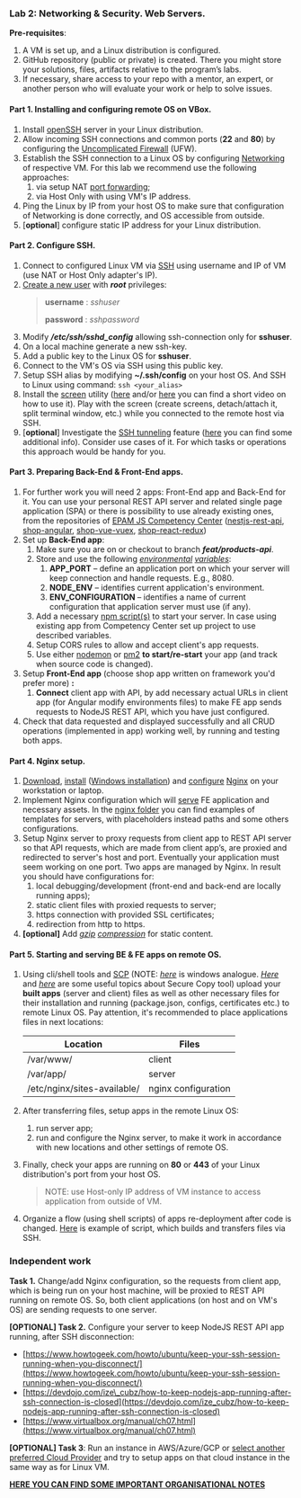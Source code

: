 ### Lab 2: Networking & Security. Web Servers.

**Pre-requisites**:

1.	A VM is set up, and a Linux distribution is configured.
2.	GitHub repository (public or private) is created. There you might store your solutions, files, artifacts relative to the program’s labs.
3.	If necessary, share access to your repo with a mentor, an expert, or another person who will evaluate your work or help to solve issues.

#### Part 1. Installing and configuring remote OS on VBox.

1. Install [openSSH](https://www.openssh.com/) server in your Linux distribution.
2. Allow incoming SSH connections and common ports (**22** and **80**) by configuring the [Uncomplicated Firewall](https://help.ubuntu.com/community/UFW) (UFW).
3. Establish the SSH connection to a Linux OS by configuring [Networking](https://technology.amis.nl/platform/virtualization-and-oracle-vm/virtualbox-networking-explained/) of respective VM. For this lab we recommend use the following approaches:
    1) via setup NAT [port forwarding](https://www.virtualbox.org/manual/ch06.html#natforward);
    2) via Host Only with using VM&#39;s IP address.
4. Ping the Linux by IP from your host OS to make sure that configuration of Networking is done correctly, and OS accessible from outside.
5. [**optional**] configure static IP address for your Linux distribution.

#### Part 2. Configure SSH. 

1. Connect to configured Linux VM via [SSH](https://www.ssh.com/ssh/) using username and IP of VM (use NAT or Host Only adapter's IP).
2. [Create a new user](https://aws.amazon.com/premiumsupport/knowledge-center/new-user-accounts-linux-instance/) with _**root**_ privileges:
   > **username** : _sshuser_
   > 
   > **password** : _sshpassword_
3. Modify _**/etc/ssh/sshd_config**_ allowing ssh-connection only for **sshuser**.
4. On a local machine generate a new ssh-key.
5. Add a public key to the Linux OS for **sshuser**.
6. Connect to the VM's OS via SSH using this public key.
7. Setup SSH alias by modifying **~/.ssh/config** on your host OS. And SSH to Linux using command:
            ```
            ssh <your_alias>
            ```
8. Install the [screen](https://ma.ttias.be/screen-a-must-for-ssh/) utility ([here](https://www.youtube.com/watch?v=Mw6QvsChxo4) and/or [here](https://www.youtube.com/watch?v=I4xVn6Io5Nw) you can find a short video on how to use it).
Play with the screen (create screens, detach/attach it, split terminal window, etc.) while you connected to the remote host via SSH.
9. [**optional**] Investigate the [SSH tunneling](https://www.ssh.com/academy/ssh/tunneling) feature ([here](https://goteleport.com/blog/ssh-tunneling-explained/) you can find some additional info). Consider use cases of it.
For which tasks or operations this approach would be handy for you.

#### Part 3. Preparing Back-End &amp; Front-End apps.

1. For further work you will need 2 apps: Front-End app and Back-End for it. You can use your personal REST API server and related single page application (SPA) or there is possibility to use already existing ones, from the repositories of [EPAM JS Competency Center](https://github.com/EPAM-JS-Competency-center) ([nestjs-rest-api](https://github.com/EPAM-JS-Competency-center/nestjs-rest-api), [shop-angular](https://github.com/EPAM-JS-Competency-center/shop-angular-cloudfront), [shop-vue-vuex](https://github.com/EPAM-JS-Competency-center/shop-vue-vuex-cloudfront), [shop-react-redux](https://github.com/EPAM-JS-Competency-center/shop-react-redux-cloudfront))
2. Set up **Back-End app**:
    1. Make sure you are on or checkout to branch _**feat/products-api**_.
    2. Store and use the following [_environmental_](https://en.wikipedia.org/wiki/Environment_variable) [_variables_](https://nodejs.org/dist/latest-v8.x/docs/api/process.html#process_process_env):
       1. **APP\_PORT** – define an application port on which your server will keep connection and handle requests. E.g., 8080.
       2. **NODE\_ENV** – identifies current application&#39;s environment.
       3. **ENV\_CONFIGURATION** – identifies a name of current configuration that application server must use (if any).
    3. Add a necessary [npm script(s)](https://docs.npmjs.com/cli/v7/using-npm/scripts) to start your server. In case using existing app from Competency Center set up project to use described variables.
    4. Setup CORS rules to allow and accept client&#39;s app requests.
    5. Use either [nodemon](https://www.npmjs.com/package/nodemon) or [pm2](https://www.npmjs.com/package/pm2) **to start/re-start** your app (and track when source code is changed).
9. Setup **Front-End app** (choose shop app written on framework you'd prefer more) **:**
    1. **Connect** client app with API, by add necessary actual URLs in client app (for Angular modify environments files) to make FE app sends requests to NodeJS REST API, which you have just configured.
11. Check that data requested and displayed successfully and all CRUD operations (implemented in app) working well, by running and testing both apps.

#### Part 4. Nginx setup.

1. [Download](https://nginx.org/en/download.html), [install](https://nginx.org/en/docs/install.html) ([Windows installation](https://nginx.org/en/docs/windows.html)) and [configure](http://nginx.org/en/docs/beginners_guide.html) [Nginx](https://nginx.org/) on your workstation or laptop.
2. Implement Nginx configuration which will [serve](https://docs.nginx.com/nginx/admin-guide/web-server/serving-static-content/) FE application and necessary assets. In the [nginx folder](./nginx) you can find examples of templates for servers, with placeholders instead paths and some others configurations.
3. Setup Nginx server to proxy requests from client app to REST API server so that API requests, which are made from client app’s, are proxied and redirected to server's host and port. 
   Eventually your application must seem working on one port. Two apps are managed by Nginx. 
   In result you should have configurations for:
    1. local debugging/development (front-end and back-end are locally running apps);
    2. static client files with proxied requests to server;
    3. https connection with provided SSL certificates;
    4. redirection from http to https.
4. **[optional]** Add [_gzip_](https://en.wikipedia.org/wiki/Gzip) [_compression_](https://docs.nginx.com/nginx/admin-guide/web-server/compression/) for static content.

#### Part 5. Starting and serving BE &amp; FE apps on remote OS.

1. Using cli/shell tools and [SCP](https://linuxhint.com/linux_scp_command) (NOTE: [_here_](https://winscp.net/eng/index.php) is windows analogue. [_Here_](https://www.computerhope.com/unix/scp.htm#copying-files) and [_here_](https://tecadmin.net/download-file-using-ssh) are some useful topics about Secure Copy tool)
   upload your **built apps** (server and client) files as well as other necessary files for their installation and running (package.json, configs, certificates etc.) to remote Linux OS. Pay attention, it's recommended to place applications files in next locations:
         
      | Location | Files |
      | -------- | ----- |
      | /var/www/ | client |
      | /var/app/ | server |
      | /etc/nginx/sites-available/ | nginx configuration |

2. After transferring files, setup apps in the remote Linux OS:
   1. run server app;
   2. run and configure the Nginx server, to make it work in accordance with new locations and other settings of remote OS.
3. Finally, check your apps are running on **80** or **443** of your Linux distribution's port from your host OS. 
   >NOTE: use Host-only IP address of VM instance to access application from outside of VM.
4. Organize a flow (using shell scripts) of apps re-deployment after code is changed. [Here](./scripts/ssh_deploy-apps.sh) is example of script, which builds and transfers files via SSH.

### Independent work

**Task 1.** Change/add Nginx configuration, so the requests from client app, which is being run on your host machine, will be proxied to REST API running on remote OS. So, both client applications (on host and on VM's OS) are sending requests to one server.

**[OPTIONAL] Task 2.** Configure your server to keep NodeJS REST API app running, after SSH disconnection:

- [https://www.howtogeek.com/howto/ubuntu/keep-your-ssh-session-running-when-you-disconnect/](https://www.howtogeek.com/howto/ubuntu/keep-your-ssh-session-running-when-you-disconnect/)
- [https://devdojo.com/ize\_cubz/how-to-keep-nodejs-app-running-after-ssh-connection-is-closed](https://devdojo.com/ize_cubz/how-to-keep-nodejs-app-running-after-ssh-connection-is-closed)
- [https://www.virtualbox.org/manual/ch07.html](https://www.virtualbox.org/manual/ch07.html)

**[OPTIONAL] Task 3**: Run an instance in AWS/Azure/GCP or [select another preferred Cloud Provider](https://www.supereasy.com/100-free-6-best-cloud-service-providers/) and try to setup apps on that cloud instance in the same way as for Linux VM.

**[HERE YOU CAN FIND SOME IMPORTANT ORGANISATIONAL NOTES](../ORG-NOTES.md)**
